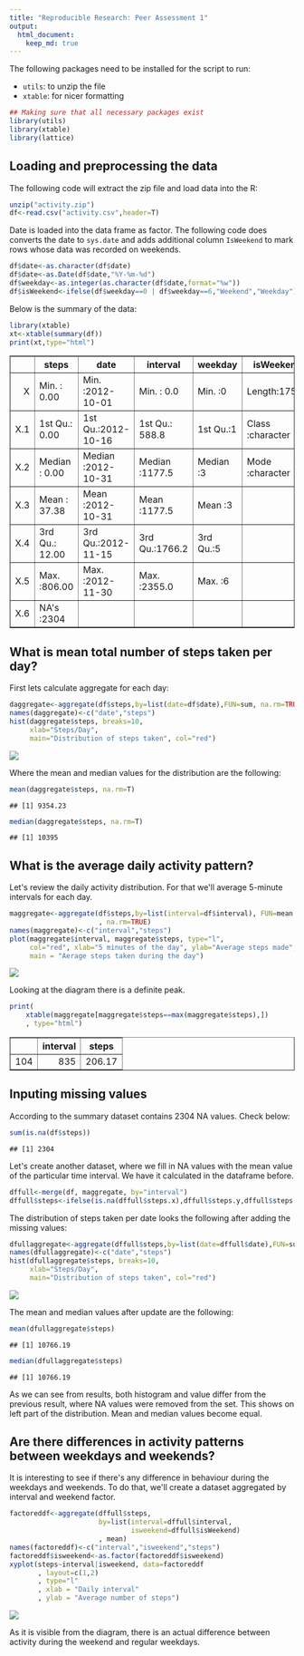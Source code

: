 ```yaml
---
title: "Reproducible Research: Peer Assessment 1"
output: 
  html_document:
    keep_md: true
---
```



The following packages need to be installed for the script to run:

- `utils`: to unzip the file
- `xtable`: for nicer formatting


```r
## Making sure that all necessary packages exist
library(utils)
library(xtable)
library(lattice)
```

## Loading and preprocessing the data

The following code will extract the zip file and load data into the R:

```r
unzip("activity.zip")
df<-read.csv("activity.csv",header=T)
```

Date is loaded into the data frame as factor.
The following code does converts the date to `sys.date` and adds additional column `IsWeekend` to mark rows whose data was recorded on weekends.


```r
df$date<-as.character(df$date)
df$date<-as.Date(df$date,"%Y-%m-%d")
df$weekday<-as.integer(as.character(df$date,format="%w"))
df$isWeekend<-ifelse(df$weekday==0 | df$weekday==6,"Weekend","Weekday")
```

Below is the summary of the data:


```r
library(xtable)
xt<-xtable(summary(df))
print(xt,type="html")
```

<!-- html table generated in R 4.0.2 by xtable 1.8-4 package -->
<!-- Sun Aug 23 18:42:05 2020 -->
<table border=1>
<tr> <th>  </th> <th>     steps </th> <th>      date </th> <th>    interval </th> <th>    weekday </th> <th>  isWeekend </th>  </tr>
  <tr> <td align="right"> X </td> <td> Min.   :  0.00   </td> <td> Min.   :2012-10-01   </td> <td> Min.   :   0.0   </td> <td> Min.   :0   </td> <td> Length:17568       </td> </tr>
  <tr> <td align="right"> X.1 </td> <td> 1st Qu.:  0.00   </td> <td> 1st Qu.:2012-10-16   </td> <td> 1st Qu.: 588.8   </td> <td> 1st Qu.:1   </td> <td> Class :character   </td> </tr>
  <tr> <td align="right"> X.2 </td> <td> Median :  0.00   </td> <td> Median :2012-10-31   </td> <td> Median :1177.5   </td> <td> Median :3   </td> <td> Mode  :character   </td> </tr>
  <tr> <td align="right"> X.3 </td> <td> Mean   : 37.38   </td> <td> Mean   :2012-10-31   </td> <td> Mean   :1177.5   </td> <td> Mean   :3   </td> <td>  </td> </tr>
  <tr> <td align="right"> X.4 </td> <td> 3rd Qu.: 12.00   </td> <td> 3rd Qu.:2012-11-15   </td> <td> 3rd Qu.:1766.2   </td> <td> 3rd Qu.:5   </td> <td>  </td> </tr>
  <tr> <td align="right"> X.5 </td> <td> Max.   :806.00   </td> <td> Max.   :2012-11-30   </td> <td> Max.   :2355.0   </td> <td> Max.   :6   </td> <td>  </td> </tr>
  <tr> <td align="right"> X.6 </td> <td> NA's   :2304   </td> <td>  </td> <td>  </td> <td>  </td> <td>  </td> </tr>
   </table>

## What is mean total number of steps taken per day?

First lets calculate aggregate for each day:


```r
daggregate<-aggregate(df$steps,by=list(date=df$date),FUN=sum, na.rm=TRUE)
names(daggregate)<-c("date","steps")
hist(daggregate$steps, breaks=10, 
     xlab="Steps/Day",
     main="Distribution of steps taken", col="red")
```

![](PA1_template_files/figure-html/unnamed-chunk-5-1.png)<!-- -->

Where the mean and median values for the distribution are the following:


```r
mean(daggregate$steps, na.rm=T)
```

```
## [1] 9354.23
```

```r
median(daggregate$steps, na.rm=T)
```

```
## [1] 10395
```

## What is the average daily activity pattern?

Let's review the daily activity distribution.
For that we'll average 5-minute intervals for each day.


```r
maggregate<-aggregate(df$steps,by=list(interval=df$interval), FUN=mean
                      , na.rm=TRUE)
names(maggregate)<-c("interval","steps")
plot(maggregate$interval, maggregate$steps, type="l",
     col="red", xlab="5 minutes of the day", ylab="Average steps made", 
     main = "Aerage steps taken during the day")
```

![](PA1_template_files/figure-html/unnamed-chunk-7-1.png)<!-- -->

Looking at the diagram there is a definite peak.


```r
print(
    xtable(maggregate[maggregate$steps==max(maggregate$steps),])
    , type="html")
```

<!-- html table generated in R 4.0.2 by xtable 1.8-4 package -->
<!-- Sun Aug 23 18:42:05 2020 -->
<table border=1>
<tr> <th>  </th> <th> interval </th> <th> steps </th>  </tr>
  <tr> <td align="right"> 104 </td> <td align="right"> 835 </td> <td align="right"> 206.17 </td> </tr>
   </table>

## Inputing missing values

According to the summary dataset contains 2304 NA values. Check below:


```r
sum(is.na(df$steps))
```

```
## [1] 2304
```

Let's create another dataset, where we fill in NA values with the mean value of the particular time interval.
We have it calculated in the dataframe before.


```r
dffull<-merge(df, maggregate, by="interval")
dffull$steps<-ifelse(is.na(dffull$steps.x),dffull$steps.y,dffull$steps.x) 
```

The distribution of steps taken per date looks the following after adding the missing values:


```r
dfullaggregate<-aggregate(dffull$steps,by=list(date=dffull$date),FUN=sum)
names(dfullaggregate)<-c("date","steps")
hist(dfullaggregate$steps, breaks=10, 
     xlab="Steps/Day",
     main="Distribution of steps taken", col="red")
```

![](PA1_template_files/figure-html/unnamed-chunk-11-1.png)<!-- -->

The mean and median values after update are the following:


```r
mean(dfullaggregate$steps)
```

```
## [1] 10766.19
```

```r
median(dfullaggregate$steps)
```

```
## [1] 10766.19
```

As we can see from results, both histogram and value differ from the previous result, where NA values were removed from the set.
This shows on left part of the distribution.
Mean and median values become equal.

## Are there differences in activity patterns between weekdays and weekends?

It is interesting to see if there's any difference in behaviour during the 
weekdays and weekends. To do that, we'll create a dataset aggregated by interval and 
weekend factor.


```r
factoreddf<-aggregate(dffull$steps, 
                      by=list(interval=dffull$interval, 
                              isweekend=dffull$isWeekend)
                      , mean)
names(factoreddf)<-c("interval","isweekend","steps")
factoreddf$isweekend<-as.factor(factoreddf$isweekend)
xyplot(steps~interval|isweekend, data=factoreddf
       , layout=c(1,2)
       , type="l"
       , xlab = "Daily interval"
       , ylab = "Average number of steps")
```

![](PA1_template_files/figure-html/unnamed-chunk-13-1.png)<!-- -->

As it is visible from the diagram, there is an actual difference between activity during the weekend and regular weekdays.
